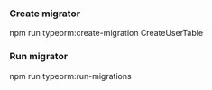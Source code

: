 
### Create migrator

npm run typeorm:create-migration CreateUserTable

### Run migrator

npm run typeorm:run-migrations